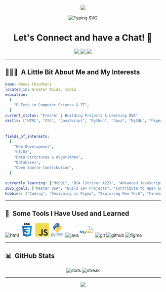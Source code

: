 
<p align="center">
  <img src="https://capsule-render.vercel.app/api?type=waving&color=gradient&text=Hello!&height=100&section=header"/>
</p>

<p align="center">
  <!-- Typing animation -->
  <img src="https://readme-typing-svg.demolab.com?font=Fira%20Code&size=28&duration=3000&pause=800&color=%23207ABC&center=true&vCenter=true&width=800&lines=Hi,+I'm+Money+Chaudhary;CS-IT+Student+|+Web+Developer;Building+Web+Apps+%26+Learning+DSA" alt="Typing SVG"/>
</p>

<h1 align="center">
  Let's Connect and have a Chat! 💬
</h1>

<p align="center">
  <a href="mailto:mihhirrrrrr@gmail.com">
    <img height="50" src="https://user-images.githubusercontent.com/46517096/166972883-f5f1d88c-0246-4374-88ac-ded0f2cf0699.png"/>
  </a>
  <a href="https://www.linkedin.com/in/money-chaudhary">
    <img height="50" src="https://user-images.githubusercontent.com/46517096/166973395-19676cd8-f8ec-4abf-83ff-da8243505b82.png"/>
  </a>
  <a href="https://github.com/Moneyy02">
    <img height="50" src="https://user-images.githubusercontent.com/46517096/166973962-d05d145a-b6a0-4643-bd3d-5ac845679367.png"/>
  </a>
  <!-- Replace the following links with your actual profiles if any -->

---

<h2> 👨🏻‍💻 &nbsp;A Little Bit About Me and My Interests</h2>

```yaml
name: Money Chaudhary
located_in: Greater Noida, India
education:
  [
    "B.Tech in Computer Science & IT",
  ]
current_status: "Fresher | Building Projects & Learning DSA"
skills: ["HTML", "CSS", "JavaScript", "Python", "Java", "MySQL", "Figma", "NodeJS", "ExpressJS", "Git", "Github"]


fields_of_interests:
  [
    "Web Development",
    "UI/UX",
    "Data Structures & Algorithms",
    "Databases",
    "Open Source Contribution",
  ]

currently_learning: ["MySQL", "DSA (Striver A2Z)", "Advanced JavaScript"]
2025_goals: ["Master DSA", "Build 10+ Projects", "Contribute to Open Source"]
hobbies: ["Coding", "Designing in Figma", "Exploring New Tech", "Cinema"]
```

---

<h2> 🚀 &nbsp;Some Tools I Have Used and Learned</h2>
<p align="left">
  <img src="https://cdn.jsdelivr.net/gh/devicons/devicon/icons/html5/html5-original.svg" alt="html" width="45" height="45"/>
  <img src="https://raw.githubusercontent.com/devicons/devicon/master/icons/css3/css3-original-wordmark.svg" alt="css3" width="45" height="45"/>
  <img src="https://raw.githubusercontent.com/devicons/devicon/master/icons/javascript/javascript-original.svg" alt="javascript" width="45" height="45"/>
  <img src="https://raw.githubusercontent.com/devicons/devicon/master/icons/python/python-original-wordmark.svg" alt="python" width="45" height="45"/>
  <img src="https://cdn.jsdelivr.net/gh/devicons/devicon/icons/java/java-original.svg" alt="java" width="45" height="45"/>
  <img src="https://raw.githubusercontent.com/devicons/devicon/master/icons/mysql/mysql-original-wordmark.svg" alt="mysql" width="45" height="45"/>
  <img src="https://cdn.jsdelivr.net/gh/devicons/devicon/icons/git/git-original.svg" alt="git" width="45" height="45"/>
  <img src="https://cdn.jsdelivr.net/gh/devicons/devicon/icons/github/github-original.svg" alt="github" width="45" height="45"/>
  <img src="https://cdn.jsdelivr.net/gh/devicons/devicon/icons/figma/figma-original.svg" alt="figma" width="45" height="45"/>
</p>

---

<h2> 📊 &nbsp;GitHub Stats</h2>

<p align="center">
  <!-- Replace 'MoneyChaudhary' with your actual GitHub username if different -->
  <img src="https://github-readme-stats.vercel.app/api?username=MoneyChaudhary&show_icons=true&theme=radical" alt="stats" height="150"/>
  <img src="https://github-readme-streak-stats.herokuapp.com/?user=MoneyChaudhary&theme=radical" alt="streak" height="150"/>
</p>

---

<p align="center">
  <img src="https://capsule-render.vercel.app/api?type=waving&color=gradient&height=100&section=footer"/>
</p>
